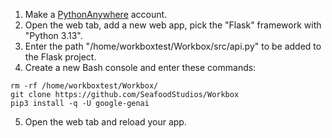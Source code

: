 1. Make a [PythonAnywhere](https://www.pythonanywhere.com/pricing/) account.
2. Open the web tab, add a new web app, pick the "Flask" framework with "Python 3.13".
3. Enter the path "/home/workboxtest/Workbox/src/api.py" to be added to the Flask project.
4. Create a new Bash console and enter these commands:
```
rm -rf /home/workboxtest/Workbox/
git clone https://github.com/SeafoodStudios/Workbox
pip3 install -q -U google-genai
```
5. Open the web tab and reload your app.
